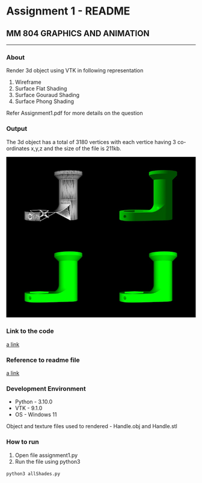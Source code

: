 # Assignment 1 - README

## MM 804 GRAPHICS AND ANIMATION

---

### About

Render 3d object using VTK in following representation

1. Wireframe
1. Surface Flat Shading
1. Surface Gouraud Shading
1. Surface Phong Shading

Refer Assignment1.pdf for more details on the question

### Output

The 3d object has a total of 3180 vertices with each vertice having 3 co-ordinates x,y,z and the size of the file is 211kb.

![Output](output.png)

### Link to the code

[a link](https://github.com/grahul27/MM804-Assignment-1)

### Reference to readme file

[a link](https://github.com/grahul27/MM804-Assignment-1/blob/master/readme.md)

### Development Environment

- Python - 3.10.0
- VTK - 9.1.0
- OS - Windows 11

Object and texture files used to rendered - Handle.obj and Handle.stl

### How to run

1. Open file assignment1.py
2. Run the file using python3

`python3 allShades.py `
